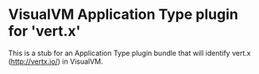 # VisualVM Application Type plugin for 'vert.x' 

This is a stub for an Application Type plugin bundle that will identify vert.x (http://vertx.io/) in VisualVM.
